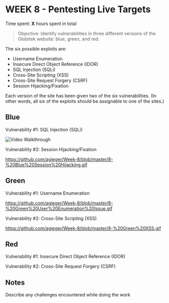 
# WEEK 8 - Pentesting Live Targets

Time spent: **X** hours spent in total

> Objective: Identify vulnerabilities in three different versions of the Globitek website: blue, green, and red.

The six possible exploits are:
* Username Enumeration
* Insecure Direct Object Reference (IDOR)
* SQL Injection (SQLi)
* Cross-Site Scripting (XSS)
* Cross-Site Request Forgery (CSRF)
* Session Hijacking/Fixation

Each version of the site has been given two of the six vulnerabilities. (In other words, all six of the exploits should be assignable to one of the sites.)

## Blue

Vulnerability #1: SQL Injection (SQLi)

<img
src= 'https://github.com/agieger/Week-8/blob/master/8-%20Blue%20SQL.gif'
title='Video Walkthrough' width='' alt='Video Walkthrough' />

Vulnerability #2: Session Hijacking/Fixation

https://github.com/agieger/Week-8/blob/master/8-%20Blue%20Session%20Hijacking.gif


## Green

Vulnerability #1: Username Enumeration

https://github.com/agieger/Week-8/blob/master/8-%20Green%20User%20Enumeration%20Issue.gif

Vulnerability #2: Cross-Site Scripting (XSS)

https://github.com/agieger/Week-8/blob/master/8-%20Green%20XSS.gif



## Red

Vulnerability #1: Insecure Direct Object Reference (IDOR)

Vulnerability #2: Cross-Site Request Forgery (CSRF)


## Notes

Describe any challenges encountered while doing the work

